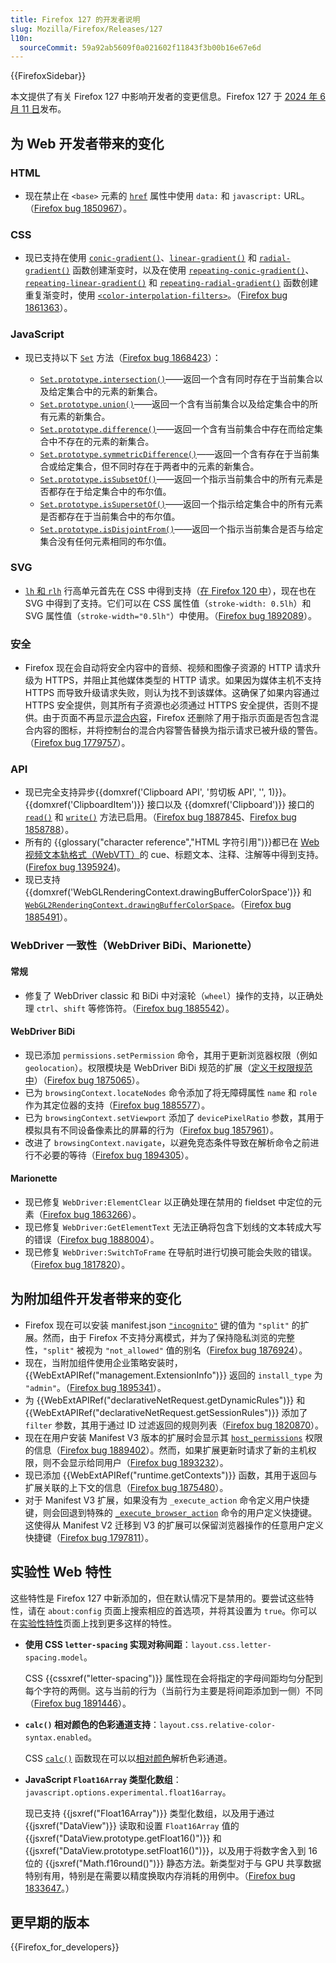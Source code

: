 ```yaml
---
title: Firefox 127 的开发者说明
slug: Mozilla/Firefox/Releases/127
l10n:
  sourceCommit: 59a92ab5609f0a021602f11843f3b00b16e67e6d
---
```


{{FirefoxSidebar}}

本文提供了有关 Firefox 127 中影响开发者的变更信息。Firefox 127 于 [2024 年 6 月 11 日](https://whattrainisitnow.com/release/?version=127)发布。

## 为 Web 开发者带来的变化

### HTML

- 现在禁止在 `<base>` 元素的 [`href`](/zh-CN/docs/Web/HTML/Element/base#href) 属性中使用 `data:` 和 `javascript:` URL。（[Firefox bug 1850967](https://bugzil.la/1850967)）。

### CSS

- 现已支持在使用 [`conic-gradient()`](/zh-CN/docs/Web/CSS/gradient/conic-gradient)、[`linear-gradient()`](/zh-CN/docs/Web/CSS/gradient/linear-gradient) 和 [`radial-gradient()`](/zh-CN/docs/Web/CSS/gradient/radial-gradient) 函数创建渐变时，以及在使用 [`repeating-conic-gradient()`](/zh-CN/docs/Web/CSS/gradient/repeating-conic-gradient)、[`repeating-linear-gradient()`](/zh-CN/docs/Web/CSS/gradient/repeating-linear-gradient) 和 [`repeating-radial-gradient()`](/zh-CN/docs/Web/CSS/gradient/repeating-radial-gradient) 函数创建重复渐变时，使用 [`<color-interpolation-filters>`](/zh-CN/docs/Web/CSS/color-interpolation-filters)。（[Firefox bug 1861363](https://bugzil.la/1861363)）。

### JavaScript

- 现已支持以下 [`Set`](/zh-CN/docs/Web/JavaScript/Reference/Global_Objects/Set) 方法（[Firefox bug 1868423](https://bugzil.la/1868423)）：

  - [`Set.prototype.intersection()`](/zh-CN/docs/Web/JavaScript/Reference/Global_Objects/Set/intersection)——返回一个含有同时存在于当前集合以及给定集合中的元素的新集合。
  - [`Set.prototype.union()`](/zh-CN/docs/Web/JavaScript/Reference/Global_Objects/Set/union)——返回一个含有当前集合以及给定集合中的所有元素的新集合。
  - [`Set.prototype.difference()`](/zh-CN/docs/Web/JavaScript/Reference/Global_Objects/Set/difference)——返回一个含有当前集合中存在而给定集合中不存在的元素的新集合。
  - [`Set.prototype.symmetricDifference()`](/zh-CN/docs/Web/JavaScript/Reference/Global_Objects/Set/symmetricDifference)——返回一个含有存在于当前集合或给定集合，但不同时存在于两者中的元素的新集合。
  - [`Set.prototype.isSubsetOf()`](/zh-CN/docs/Web/JavaScript/Reference/Global_Objects/Set/isSubsetOf)——返回一个指示当前集合中的所有元素是否都存在于给定集合中的布尔值。
  - [`Set.prototype.isSupersetOf()`](/zh-CN/docs/Web/JavaScript/Reference/Global_Objects/Set/isSupersetOf)——返回一个指示给定集合中的所有元素是否都存在于当前集合中的布尔值。
  - [`Set.prototype.isDisjointFrom()`](/zh-CN/docs/Web/JavaScript/Reference/Global_Objects/Set/isDisjointFrom)——返回一个指示当前集合是否与给定集合没有任何元素相同的布尔值。

### SVG

- [`lh` 和 `rlh`](/zh-CN/docs/Learn/CSS/Building_blocks/Values_and_units#line_height_units) 行高单元首先在 CSS 中得到支持（[在 Firefox 120 中](/zh-CN/docs/Mozilla/Firefox/Releases/120#css)），现在也在 SVG 中得到了支持。它们可以在 CSS 属性值（`stroke-width: 0.5lh`）和 SVG 属性值（`stroke-width="0.5lh"`）中使用。（[Firefox bug 1892089](https://bugzil.la/1892089)）。

### 安全

- Firefox 现在会自动将安全内容中的音频、视频和图像子资源的 HTTP 请求升级为 HTTPS，并阻止其他媒体类型的 HTTP 请求。如果因为媒体主机不支持 HTTPS 而导致升级请求失败，则认为找不到该媒体。这确保了如果内容通过 HTTPS 安全提供，则其所有子资源也必须通过 HTTPS 安全提供，否则不提供。由于页面不再显示[混合内容](/zh-CN/docs/Web/Security/Mixed_content)，Firefox 还删除了用于指示页面是否包含混合内容的图标，并将控制台的混合内容警告替换为指示请求已被升级的警告。（[Firefox bug 1779757](https://bugzil.la/1779757)）。

### API

- 现已完全支持异步{{domxref('Clipboard API', '剪切板 API', '', 1)}}。{{domxref('ClipboardItem')}} 接口以及 {{domxref('Clipboard')}} 接口的 [`read()`](/zh-CN/docs/Web/API/Clipboard/read) 和 [`write()`](/zh-CN/docs/Web/API/Clipboard/write) 方法已启用。（[Firefox bug 1887845](https://bugzil.la/1887845)、[Firefox bug 1858788](https://bugzil.la/1858788)）。
- 所有的 {{glossary("character reference","HTML 字符引用")}}都已在 [Web 视频文本轨格式（WebVTT）](/zh-CN/docs/Web/API/WebVTT_API)的 cue、标题文本、注释、注解等中得到支持。([Firefox bug 1395924](https://bugzil.la/1395924))。
- 现已支持 {{domxref('WebGLRenderingContext.drawingBufferColorSpace')}} 和 [`WebGL2RenderingContext.drawingBufferColorSpace`](/zh-CN/docs/Web/API/WebGL2RenderingContext)。（[Firefox bug 1885491](https://bugzil.la/1885491)）。

### WebDriver 一致性（WebDriver BiDi、Marionette）

#### 常规

- 修复了 WebDriver classic 和 BiDi 中对滚轮（`wheel`）操作的支持，以正确处理 `ctrl`、`shift` 等修饰符。（[Firefox bug 1885542](https://bugzil.la/1885542)）。

#### WebDriver BiDi

- 现已添加 `permissions.setPermission` 命令，其用于更新浏览器权限（例如 `geolocation`）。权限模块是 WebDriver BiDi 规范的扩展（[定义于权限规范中](https://www.w3.org/TR/permissions/#webdriver-bidi-module-permissions)）（[Firefox bug 1875065](https://bugzil.la/1875065)）。
- 已为 `browsingContext.locateNodes` 命令添加了将无障碍属性 `name` 和 `role` 作为其定位器的支持（[Firefox bug 1885577](https://bugzil.la/1885577)）。
- 已为 `browsingContext.setViewport` 添加了 `devicePixelRatio` 参数，其用于模拟具有不同设备像素比的屏幕的行为（[Firefox bug 1857961](https://bugzil.la/1857961)）。
- 改进了 `browsingContext.navigate`，以避免竞态条件导致在解析命令之前进行不必要的等待（[Firefox bug 1894305](https://bugzil.la/1894305)）。

#### Marionette

- 现已修复 `WebDriver:ElementClear` 以正确处理在禁用的 fieldset 中定位的元素（[Firefox bug 1863266](https://bugzil.la/1863266)）。
- 现已修复 `WebDriver:GetElementText` 无法正确将包含下划线的文本转成大写的错误（[Firefox bug 1888004](https://bugzil.la/1888004)）。
- 现已修复 `WebDriver:SwitchToFrame` 在导航时进行切换可能会失败的错误。（[Firefox bug 1817820](https://bugzil.la/1817820)）。

## 为附加组件开发者带来的变化

- Firefox 现在可以安装 manifest.json [`"incognito"`](/zh-CN/docs/Mozilla/Add-ons/WebExtensions/manifest.json/incognito) 键的值为 `"split"` 的扩展。然而，由于 Firefox 不支持分离模式，并为了保持隐私浏览的完整性，`"split"` 被视为 `"not_allowed"` 值的别名（[Firefox bug 1876924](https://bugzil.la/1876924)）。
- 现在，当附加组件使用企业策略安装时，{{WebExtAPIRef("management.ExtensionInfo")}} 返回的 `install_type` 为 `"admin"`。（[Firefox bug 1895341](https://bugzil.la/1895341)）。
- 为 {{WebExtAPIRef("declarativeNetRequest.getDynamicRules")}} 和 {{WebExtAPIRef("declarativeNetRequest.getSessionRules")}} 添加了 `filter` 参数，其用于通过 ID 过滤返回的规则列表（[Firefox bug 1820870](https://bugzil.la/1820870)）。
- 现在在用户安装 Manifest V3 版本的扩展时会显示其 [`host_permissions`](/zh-CN/docs/Mozilla/Add-ons/WebExtensions/manifest.json/host_permissions) 权限的信息（[Firefox bug 1889402](https://bugzil.la/1889402)）。然而，如果扩展更新时请求了新的主机权限，则不会显示给同用户（[Firefox bug 1893232](https://bugzil.la/1893232)）。
- 现已添加 {{WebExtAPIRef("runtime.getContexts")}} 函数，其用于返回与扩展关联的上下文的信息（[Firefox bug 1875480](https://bugzil.la/1875480)）。
- 对于 Manifest V3 扩展，如果没有为 `_execute_action` 命令定义用户快捷键，则会回退到特殊的 [`_execute_browser_action`](/zh-CN/docs/Mozilla/Add-ons/WebExtensions/manifest.json/commands#special_shortcuts) 命令的用户定义快捷键。这使得从 Manifest V2 迁移到 V3 的扩展可以保留浏览器操作的任意用户定义快捷键（[Firefox bug 1797811](https://bugzil.la/1797811)）。

## 实验性 Web 特性

这些特性是 Firefox 127 中新添加的，但在默认情况下是禁用的。要尝试这些特性，请在 `about:config` 页面上搜索相应的首选项，并将其设置为 `true`。你可以在[实验性特性](/zh-CN/docs/Mozilla/Firefox/Experimental_features)页面上找到更多这样的特性。

- **使用 CSS `letter-spacing` 实现对称间距**：`layout.css.letter-spacing.model`。

  CSS {{cssxref("letter-spacing")}} 属性现在会将指定的字母间距均匀分配到每个字符的两侧。这与当前的行为（当前行为主要是将间距添加到一侧）不同（[Firefox bug 1891446](https://bugzil.la/1891446)）。

- **`calc()` 相对颜色的色彩通道支持**：`layout.css.relative-color-syntax.enabled`。

  CSS [`calc()`](/zh-CN/docs/Web/CSS/calc) 函数现在可以以[相对颜色](/zh-CN/docs/Web/CSS/CSS_colors/Relative_colors#使用_math_函数)解析色彩通道。

- **JavaScript `Float16Array` 类型化数组**：`javascript.options.experimental.float16array`。

  现已支持 {{jsxref("Float16Array")}} 类型化数组，以及用于通过 {{jsxref("DataView")}} 读取和设置 `Float16Array` 值的 {{jsxref("DataView.prototype.getFloat16()")}} 和 {{jsxref("DataView.prototype.setFloat16()")}}，以及用于将数字舍入到 16 位的 {{jsxref("Math.f16round()")}} 静态方法。新类型对于与 GPU 共享数据特别有用，特别是在需要以精度换取内存消耗的用例中。（[Firefox bug 1833647](https://bugzil.la/1833647)。）

## 更早期的版本

{{Firefox_for_developers}}
